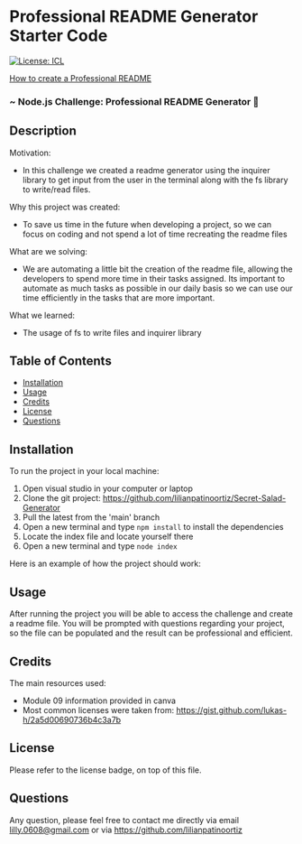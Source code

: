 # Professional README Generator Starter Code

[![License: ICL](https://img.shields.io/badge/License-ISC-blue.svg)](https://opensource.org/licenses/ISC)

[How to create a Professional README](https://coding-boot-camp.github.io/full-stack/github/professional-readme-guide)

### ~ Node.js Challenge: Professional README Generator 📝

## Description

Motivation:

- In this challenge we created a readme generator using the inquirer library to get input from the user in the terminal along with the fs library to write/read files.

Why this project was created:

- To save us time in the future when developing a project, so we can focus on coding and not spend a lot of time recreating the readme files

What are we solving:

- We are automating a little bit the creation of the readme file, allowing the developers to spend more time in their tasks assigned. Its important to automate as much tasks as possible in our daily basis so we can use our time efficiently in the tasks that are more important.

What we learned:

- The usage of fs to write files and inquirer library

## Table of Contents

- [Installation](#installation)
- [Usage](#usage)
- [Credits](#credits)
- [License](#license)
- [Questions](#questions)

## Installation

To run the project in your local machine:

1. Open visual studio in your computer or laptop
2. Clone the git project: https://github.com/lilianpatinoortiz/Secret-Salad-Generator
3. Pull the latest from the 'main' branch
4. Open a new terminal and type `npm install` to install the dependencies
5. Locate the index file and locate yourself there
6. Open a new terminal and type `node index`

Here is an example of how the project should work:

## Usage

After running the project you will be able to access the challenge and create a readme file. You will be prompted with questions regarding your project, so the file can be populated and the result can be professional and efficient.

## Credits

The main resources used:

- Module 09 information provided in canva
- Most common licenses were taken from: https://gist.github.com/lukas-h/2a5d00690736b4c3a7b

## License

Please refer to the license badge, on top of this file.

## Questions

Any question, please feel free to contact me directly via email lilly.0608@gmail.com or via https://github.com/lilianpatinoortiz
